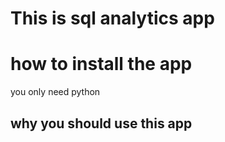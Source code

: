 # This is sql analytics app
# how to install the app
you only need python

## why you should use this app

